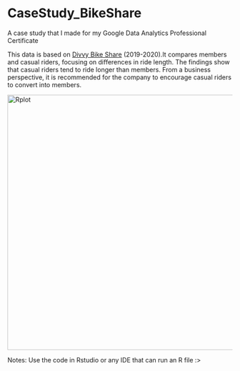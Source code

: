 # CaseStudy_BikeShare
A case study that I made for my Google Data Analytics Professional Certificate

This data is based on [Divvy Bike Share](https://divvy-tripdata.s3.amazonaws.com/index.html) (2019-2020).It compares members and casual riders, focusing on differences in ride length. The findings show that casual riders tend to ride longer than members. From a business perspective, it is recommended for the company to encourage casual riders to convert into members.

<img width="980" height="571" alt="Rplot" src="https://github.com/user-attachments/assets/12b9a34b-5c04-4ee9-b727-3dde9948d37e" />

Notes: Use the code in Rstudio or any IDE that can run an R file :>
